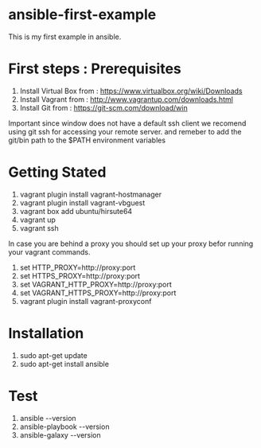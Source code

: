 # ansible-first-example
This is my first example in ansible.

# First steps : Prerequisites 

1. Install Virtual Box from : https://www.virtualbox.org/wiki/Downloads
2. Install Vagrant from : http://www.vagrantup.com/downloads.html
3. Install Git from : https://git-scm.com/download/win

Important since window does not have a default ssh client we recomend using git ssh for accessing your remote server. and remeber to add the git/bin path to the $PATH environment variables

# Getting Stated

1. vagrant plugin install vagrant-hostmanager
2. vagrant plugin install vagrant-vbguest 
3. vagrant box add ubuntu/hirsute64
4. vagrant up
5. vagrant ssh

In case you are behind a proxy you should set up your proxy befor running your vagrant commands.

1. set HTTP_PROXY=http://proxy:port
2. set HTTPS_PROXY=http://proxy:port
3. set VAGRANT_HTTP_PROXY=http://proxy:port
4. set VAGRANT_HTTPS_PROXY=http://proxy:port
5. vagrant plugin install vagrant-proxyconf


# Installation

1. sudo apt-get update
2. sudo apt-get install ansible

# Test

1. ansible --version
2. ansible-playbook --version
3. ansible-galaxy --version
